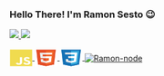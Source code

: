 ### Hello There! I'm Ramon Sesto 😉


 <div>
  <a href="https://github.com/RamonSest0">
  <img height="160em" src="https://github-readme-stats.vercel.app/api?username=RamonSest0&show_icons=true&theme=merko&include_all_commits=true&count_private=true"/>
  <img height="160em" src="https://github-readme-stats.vercel.app/api/top-langs/?username=RamonSest0&layout=compact&langs_count=7&theme=merko"/>
</div>

 <div style="display: inline_block"><br>
  <img align="center" alt="Ramon-Js" height="30" width="40" src="https://raw.githubusercontent.com/devicons/devicon/master/icons/javascript/javascript-plain.svg">
  <img align="center" alt="Ramon-HTML" height="30" width="40" src="https://raw.githubusercontent.com/devicons/devicon/master/icons/html5/html5-original.svg">
  <img align="center" alt="Ramon-CSS" height="30" width="40" src="https://raw.githubusercontent.com/devicons/devicon/master/icons/css3/css3-original.svg">
  <img align="center" alt="Ramon-node" height="30" width="40" src="https://cdn.jsdelivr.net/gh/devicons/devicon/icons/nodejs/nodejs-original.svg" />

 </div>


